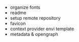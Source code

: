 - organize fonts
- readme
- setup remote repository
- favicon
- context provider envi template
- metadata & opengraph
